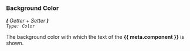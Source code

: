 ### Background Color  
_**\(** Getter + Setter **\)**  
`Type: Color`_

The background color with which the text of the **{{ meta.component }}** is shown.

